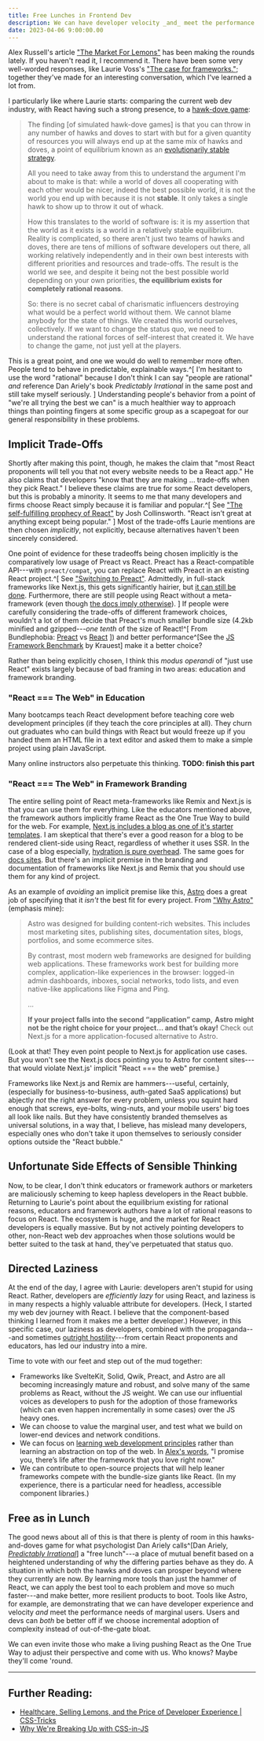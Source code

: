 ```yaml
---
title: Free Lunches in Frontend Dev
description: We can have developer velocity _and_ meet the performance needs of marginal users
date: 2023-04-06 9:00:00.00
---
```


Alex Russell's article ["The Market For Lemons"](https://infrequently.org/2023/02/the-market-for-lemons/)
has been making the rounds lately. If you haven't read it, I recommend it.
There have been some very well-worded responses, like Laurie Voss's
["The case for frameworks."](https://seldo.com/posts/the_case_for_frameworks);
together they've made for an interesting conversation, which I've learned a lot from.

I particularly like where Laurie starts: comparing the current web dev industry,
with React having such a strong presence, to a [hawk-dove game](https://en.wikipedia.org/wiki/Chicken_(game)):

> The finding [of simulated hawk-dove games] is that you can throw in
> any number of hawks and doves to start with but for a given
> quantity of resources you will always end up at the same mix of hawks and doves,
> a point of equilibrium known as an
> [evolutionarily stable strategy](https://en.wikipedia.org/wiki/Evolutionarily_stable_strategy).
>
> All you need to take away from this to understand the argument I'm about to make is that:
> while a world of doves all cooperating with each other would be nicer,
> indeed the best possible world,
> it is not the world you end up with because it is not **stable**.
> It only takes a single hawk to show up to throw it out of whack.
>
> How this translates to the world of software is:
> it is my assertion that the world as it exists is a world in a relatively stable equilibrium.
> Reality is complicated, so there aren't just two teams of hawks and doves,
> there are tens of millions of software developers out there,
> all working relatively independently and in their own best interests
> with different priorities and resources and trade-offs.
> The result is the world we see, and despite it being not the best possible world
> depending on your own priorities, **the equilibrium exists for completely rational reasons**.
>
> So: there is no secret cabal of charismatic influencers
> destroying what would be a perfect world without them.
> We cannot blame anybody for the state of things. We created this world ourselves, collectively.
> If we want to change the status quo, we need to understand the rational
> forces of self-interest that created it.
> We have to change the game, not just yell at the players.

This is a great point, and one we would do well to remember more often.
People tend to behave in predictable, explainable ways.^[
    I'm hesitant to use the word "rational" because I don't think I
    can say "people are rational" _and_ reference Dan Ariely's book
    _Predictably Irrational_ in the same post and still take myself
    seriously.
    ]
Understanding people's behavior from a point of "we're all trying the best we can"
is a much healthier way to approach things than pointing fingers at some specific group
as a scapegoat for our general responsibility in these problems.

## Implicit Trade-Offs

Shortly after making this point, though, he makes the claim that
"most React proponents will tell you that not every website needs to be a React app."
He also claims that developers "know that they are making ... trade-offs when they pick React."
I believe these claims are true for some React developers, but this is probably a minority.
It seems to me that many developers and firms choose React simply because it is familiar and popular.^[
    See ["The self-fulfilling prophecy of React"](https://joshcollinsworth.com/blog/self-fulfilling-prophecy-of-react)
    by Josh Collinsworth. "React isn’t great at anything except being popular."
]
Most of the trade-offs Laurie mentions are then chosen _implicitly_, not explicitly,
because alternatives haven't been sincerely considered.

One point of evidence for these tradeoffs being chosen implicitly
is the comparatively low usage of Preact vs React.
Preact has a React-compatible API---with `preact/compat`, you can replace React with
Preact in an existing React project.^[
    See ["Switching to Preact"](https://preactjs.com/guide/v10/switching-to-preact).
    Admittedly, in full-stack frameworks like Next.js, this gets significantly hairier,
    but [it can still be done](https://joyofcode.xyz/next-bundle-size).
    Furthermore, there are still people using React without a meta-framework
    (even though [the docs imply otherwise](https://wasp-lang.dev/blog/2023/03/17/new-react-docs-pretend-spas-dont-exist)).
    ]
If people were carefully considering the trade-offs of different framework choices,
wouldn't a lot of them decide that Preact's much smaller bundle size (4.2kb
minified and gzipped---_one tenth_ of the size of React!^[
    From Bundlephobia: [Preact](https://bundlephobia.com/package/react-dom@18.2.0)
    vs [React](https://bundlephobia.com/package/react-dom@18.2.0)
])
and better performance^[See the [JS Framework Benchmark](https://krausest.github.io/js-framework-benchmark/2023/table_chrome_112.0.5615.49.html) by Krauest] make it a better choice?

Rather than being explicitly chosen, I think this _modus operandi_ of
"just use React" exists largely because of
bad framing in two areas: education and framework branding.

### "React === The Web" in Education

Many bootcamps teach React development before teaching core web development principles
(if they teach the core principles at all).
They churn out graduates who can build things with React
but would freeze up if you handed them an HTML file in a text editor
and asked them to make a simple project using plain JavaScript.

Many online instructors also perpetuate this thinking.
**TODO: finish this part**

### "React === The Web" in Framework Branding

The entire selling point of React meta-frameworks like Remix and Next.js
is that you can use them for everything. 
Like the educators mentioned above, the framework authors implicitly frame
React as the One True Way to build for the web.
For example, [Next.js includes a blog as one of it's starter templates](https://vercel.com/templates/next.js/blog-starter-kit).
I am skeptical that there's ever a good reason for a blog to be
rendered client-side using React, regardless of whether it uses SSR.
In the case of a blog especially, [hydration is pure overhead](https://www.builder.io/blog/hydration-is-pure-overhead).
The same goes for [docs sites](https://vercel.com/templates/next.js/documentation-starter-kit).
But there's an implicit premise in the branding and documentation of frameworks like Next.js and Remix that you should use them for any kind of project.

As an example of _avoiding_ an implicit premise like this, [Astro](https://astro.build) does a
great job of specifying that it _isn't_ the best fit for every project.
From ["Why Astro"](https://docs.astro.build/en/concepts/why-astro/) (emphasis mine):

> Astro was designed for building content-rich websites.
> This includes most marketing sites, publishing sites, documentation sites,
> blogs, portfolios, and some ecommerce sites.
> 
> By contrast, most modern web frameworks are designed for building web applications.
> These frameworks work best for building more complex, application-like experiences
> in the browser: logged-in admin dashboards, inboxes, social networks, todo lists,
> and even native-like applications like Figma and Ping.
>
> ...
> 
> **If your project falls into the second “application” camp,**
> **Astro might not be the right choice for your project… and that’s okay!**
> Check out Next.js for a more application-focused alternative to Astro.

(Look at that! They even point people to Next.js for application use cases.
But you won't see the Next.js docs pointing you to Astro for content
sites---that would violate Next.js' implicit "React === the web" premise.)

Frameworks like Next.js and Remix are hammers---useful, certainly,
(especially for business-to-business, auth-gated SaaS applications)
but abjectly _not_ the right answer for every problem, unless you squint
hard enough that screws, eye-bolts, wing-nuts, and your mobile users'
big toes all look like nails. But they have consistently branded themselves as
universal solutions, in a way that, I believe, has mislead many developers,
especially ones who don't take it upon themselves to seriously consider options
outside the "React bubble."

## Unfortunate Side Effects of Sensible Thinking

Now, to be clear, I don't think educators or framework authors or marketers are
maliciously scheming to keep hapless developers in the React bubble.
Returning to Laurie's point about the equilibrium existing for rational reasons,
educators and framework authors have a lot of rational reasons to focus on React.
The ecosystem is huge, and the market for React developers is equally massive.
But by not actively pointing developers to other, non-React web dev approaches when those
solutions would be better suited to the task at hand, they've perpetuated that status quo.

## Directed Laziness

At the end of the day, I agree with Laurie:
developers aren't stupid for using React.
Rather, developers are _efficiently lazy_ for using React, and laziness is in many
respects a highly valuable attribute for developers.
(Heck, I started my web dev journey with React.
I believe that the component-based thinking I learned from it makes me a better developer.)
However, in this specific case, our laziness as developers, combined with the
propaganda---and sometimes
[outright hostility](https://fediverse.zachleat.com/@zachleat/109830047951867907)---from
certain React proponents and educators, has led our industry into a mire.

Time to vote with our feet and step out of the mud together:

- Frameworks like SvelteKit, Solid, Qwik, Preact, and Astro are all becoming
  increasingly mature and robust, and solve many of the same problems as React,
  without the JS weight.
  We can use our influential voices as developers to push for the adoption of those frameworks
  (which can even happen incrementally in some cases) over the JS heavy ones.
- We can choose to value the marginal user, and test what we build on lower-end
  devices and network conditions.
- We can focus on [learning web development principles](https://www.zachleat.com/twitter/1074776108422307840/)
  rather than learning an abstraction on top of the web.
  In [Alex's words](https://changelog.com/jsparty/263),
  "I promise you, there’s life after the framework that you love right now."
- We can contribute to open-source projects that will help leaner frameworks compete
  with the bundle-size giants like React.
  (In my experience, there is a particular need for headless, accessible component libraries.)

## Free as in Lunch

The good news about all of this is that there is plenty of room in this hawks-and-doves
game for what psychologist Dan Ariely calls^[Dan Ariely, [_Predictably Irrational_](https://www.amazon.com/dp/0061854549)]
a "free lunch"---a place of mutual benefit based on a heightened understanding of
why the differing parties behave as they do. A situation in which both the hawks
and doves can prosper beyond where they currently are now.
By learning more tools than just the hammer of React, we can apply the best
tool to each problem and move so much faster---and make better,
more resilient products to boot.
Tools like Astro, for example, are demonstrating that we can have developer
experience and velocity _and_ meet the performance needs of marginal users.
Users and devs can _both_ be better off if we choose incremental adoption of complexity
instead of out-of-the-gate bloat.

We can even invite those who make a living pushing React as the One True Way to adjust their perspective and come with us. Who knows? Maybe they'll come 'round.

---

## Further Reading:

* [Healthcare, Selling Lemons, and the Price of Developer Experience | CSS-Tricks](https://css-tricks.com/healthcare-selling-lemons-and-the-price-of-developer-experience/)
* [Why We're Breaking Up with CSS-in-JS](https://bradfrost.com/blog/link/why-were-breaking-up-with-css-in-js/)